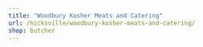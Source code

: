 ```yaml
---
title: "Woodbury Kosher Meats and Catering"
url: /hicksville/woodbury-kosher-meats-and-catering/
shop: butcher
---
```

